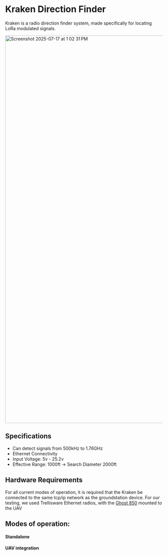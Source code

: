# Kraken Direction Finder

Kraken is a radio direction finder system, made specifically for locating LoRa modulated signals.

<img width="1913" height="1237" alt="Screenshot 2025-07-17 at 1 02 31 PM" src="https://github.com/user-attachments/assets/6aeb6dee-e072-4d0f-a87f-53f8c0e95bd9" />

## Specifications
- Can detect signals from 500kHz to 1.76GHz
- Ethernet Connectivity
- Input Voltage: 5v - 25.2v
- Effective Range: 1000ft -> Search Diameter 2000ft

## Hardware Requirements

For all current modes of operation, it is required that the Kraken be connected to the same tcp/ip network as the groundstation device. For our testing, we used Trellisware Ethernet radios, with the [Ghost 850](https://www.trellisware.com/trellisware-radios/tw-ghost-870/) mounted to the UAV

## Modes of operation:

#### Standalone  


#### UAV integration
